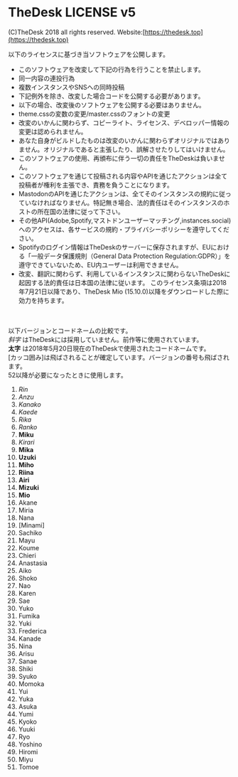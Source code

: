 # TheDesk LICENSE v5

(C)TheDesk 2018 all rights reserved. Website:[https://thedesk.top](https://thedesk.top)

以下のライセンスに基づき当ソフトウェアを公開します。  
 - このソフトウェアを改変して下記の行為を行うことを禁止します。
  - 同一内容の連投行為
  - 複数インスタンスやSNSへの同時投稿
 - 下記例外を除き、改変した場合コードを公開する必要があります。
 - 以下の場合、改変後のソフトウェアを公開する必要はありません。
  - theme.cssの変数の変更/master.cssのフォントの変更
 - 改変のいかんに関わらず、コピーライト、ライセンス、デベロッパー情報の変更は認められません。
 - あなた自身がビルドしたものは改変のいかんに関わらずオリジナルではありません。オリジナルであると主張したり、誤解させたりしてはいけません。
 - このソフトウェアの使用、再頒布に伴う一切の責任をTheDeskは負いません。
 - このソフトウェアを通じて投稿される内容やAPIを通じたアクションは全て投稿者が権利を主張でき、責務を負うことになります。
 - MastodonのAPIを通じたアクションは、全てそのインスタンスの規約に従っていなければなりません。特記無き場合、法的責任はそのインスタンスのホストの所在国の法律に従って下さい。
 - その他API(Adobe,Spotify,マストドンユーザーマッチング,instances.social)へのアクセスは、各サービスの規約・プライバシーポリシーを遵守してください。
 - Spotifyのログイン情報はTheDeskのサーバーに保存されますが、EUにおける「一般データ保護規則（General Data Protection Regulation:GDPR）」を遵守できていないため、EU内ユーザーは利用できません。
 - 改変、翻訳に関わらず、利用しているインスタンスに関わらないTheDeskに起因する法的責任は日本国の法律に従います。
 このライセンス条項は2018年7月21日以降であり、TheDesk Mio (15.10.0)以降をダウンロードした際に効力を持ちます。  
   
　
  
以下バージョンとコードネームの比較です。  
_斜字_ はTheDeskには採用していません。前作等に使用されています。  
__太字__ は2018年5月20日現在のTheDeskで使用されたコードネームです。  
[カッコ囲み]は飛ばされることが確定しています。バージョンの番号も飛ばされます。  
52以降が必要になったときに使用します。  
1. _Rin_
1. _Anzu_
1. _Kanako_
1. _Kaede_
1. _Rika_
1. _Ranko_
1. __Miku__
1. _Kirari_
1. __Mika__
1. __Uzuki__
1. __Miho__
1. __Riina__
1. __Airi__
1. __Mizuki__
1. __Mio__
1. Akane
1. Miria
1. Nana
1. [Minami]
1. Sachiko
1. Mayu
1. Koume
1. Chieri
1. Anastasia
1. Aiko
1. Shoko
1. Nao
1. Karen
1. Sae
1. Yuko
1. Fumika
1. Yuki
1. Frederica
1. Kanade
1. Nina
1. Arisu
1. Sanae
1. Shiki
1. Syuko
1. Momoka
1. Yui
1. Yuka
1. Asuka
1. Yumi
1. Kyoko
1. Yuuki
1. Ryo
1. Yoshino
1. Hiromi
1. Miyu
1. Tomoe